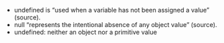 -   undefined is “used when a variable has not been assigned a value” (source).
-   null “represents the intentional absence of any object value” (source).
-   undefined: neither an object nor a primitive value

